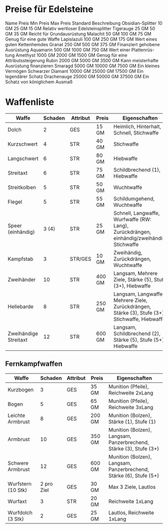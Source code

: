 Preise für Edelsteine
=====================
Name	Preis Min	Preis Max	Preis Standard	Beschreibung
Obsidian-Splitter	10 GM	25 GM	15 GM	Relativ wertloser Edelsteinsplitter
Tigerauge	25 GM	50 GM	35 GM	Reicht für Grundausrüstung
Malachit	50 GM	100 GM	75 GM	Genug für eine gute Waffe
Lapislazuli	100 GM	250 GM	175 GM	Wert eines guten Kettenhemdes
Granat	250 GM	500 GM	375 GM	Finanziert gehobene Ausrüstung
Aquamarin	500 GM	1000 GM	750 GM	Wert einer Plattenrüs-tung
Amethyst	1000 GM	2000 GM	1500 GM	Genug für eine Attributssteigerung
Rubin	2000 GM	5000 GM	3500 GM	Kann meisterhafte Ausrüstung finanzieren
Smaragd	5000 GM	10000 GM	7500 GM	Ein kleines Vermögen
Schwarzer Diamant	10000 GM	25000 GM	17500 GM	Ein legendärer Schatz
Drachenauge	25000 GM	50000 GM	37500 GM	Ein Schatz von königlichem Ausmaß

# Waffenliste

| Waffe                 | Schaden   | Attribut | Preis  | Eigenschaften                                            |
|-----------------------|-----------|----------|--------|----------------------------------------------------------|
| Dolch                 | 2         | GES      | 15 GM  | Heimlich, Hinterhalt, Schnell, Stichwaffe                |
| Kurzschwert           | 4         | STR      | 40 GM  | Stichwaffe                                               |
| Langschwert           | 6         | STR      | 80 GM  | Hiebwaffe                                               |
| Streitaxt             | 6         | STR      | 75 GM  | Schildbrechend (1), Hiebwaffe                            |
| Streitkolben          | 5         | STR      | 50 GM  | Wuchtwaffe                                              |
| Flegel                | 5         | STR      | 55 GM  | Schildumgehend, Wuchtwaffe                               |
| Speer (einhändig)     | 3 (4)     | STR      | 25 GM  | Schnell, Langwaffe, Wurfwaffe (RW: Lang), Zurückdrängen, einhändig/zweihändig, Stichwaffe |
| Kampfstab             | 3         | STR/GES  | 10 GM  | Zweihändig, Zurückdrängen, Wuchtwaffe                    |
| Zweihänder            | 10        | STR      | 400 GM | Langsam, Mehrere Ziele, Stärke (5), Stufe (3+), Hiebwaffe|
| Hellebarde            | 8         | STR      | 250 GM | Langsam, Langwaffe, Mehrere Ziele, Zurückdrängen, Stärke (3), Stufe (3+), Stichwaffe, Hiebwaffe |
| Zweihändige Streitaxt | 12        | STR      | 600 GM | Langsam, Schildbrechend (2), Stärke (5), Stufe (5+), Hiebwaffe |

## Fernkampfwaffen

| Waffe                | Schaden  | Attribut | Preis  | Eigenschaften                                  |
|----------------------|----------|----------|--------|-----------------------------------------------|
| Kurzbogen            | 3        | GES      | 35 GM  | Munition (Pfeile), Reichweite 2xLang          |
| Bogen                | 5        | GES      | 65 GM  | Munition (Pfeile), Reichweite 3xLang          |
| Leichte Armbrust     | 8        | GES      | 200 GM | Munition (Bolzen), Stärke (1), Stufe (1)      |
| Armbrust             | 10       | GES      | 350 GM | Munition (Bolzen), Langsam, Panzerbrechend, Stärke (3), Stufe (3+) |
| Schwere Armbrust     | 12       | GES      | 600 GM | Munition (Bolzen), Langsam, Panzerbrechend, Stärke (6), Stufe (5+) |
| Wurfstern (10 Stk)   | 2 pro Ziel| GES      | 30 GM  | Max 3 Ziele, Lautlos                           |
| Wurfaxt              | 3        | STR      | 20 GM  | Reichweite 1xLang                             |
| Wurfdolch (3 Stk)    | 2        | GES      | 25 GM  | Lautlos, Reichweite 1xLang                     |

